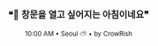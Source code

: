 <div align="center">

<br>

<h3>❝🌅 창문을 열고 싶어지는 아침이네요❞</h3>

<sub>10:00 AM • Seoul ⛅ • by CrowRish</sub>

<br>

</div>